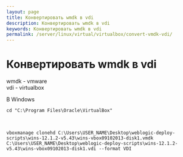 ```yaml
---
layout: page
title: Конвертировать wmdk в vdi
description: Конвертировать wmdk в vdi
keywords: Конвертировать wmdk в vdi
permalink: /server/linux/virtual/virtualbox/convert-vmdk-vdi/
---
```


# Конвертировать wmdk в vdi

wmdk - vmware  
vdi - virtualbox

В Windows

    cd "C:\Program Files\Oracle\VirtualBox"

<br/>

    vboxmanage clonehd C:\Users\USER_NAME\Desktop\weblogic-deploy-scripts\wins-12.1.2-v5.43\wins-vbox09102013-disk1.vmdk C:\Users\USER_NAME\Desktop\weblogic-deploy-scripts\wins-12.1.2-v5.43\wins-vbox09102013-disk1.vdi --format VDI
